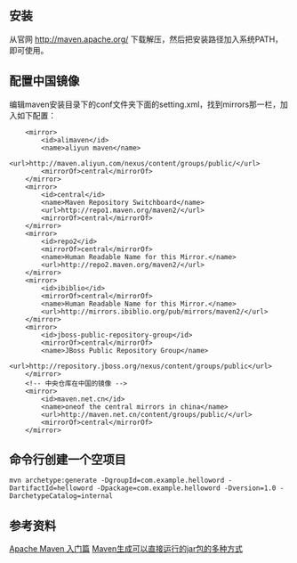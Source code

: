 ## 安装 ##

从官网 http://maven.apache.org/ 下载解压，然后把安装路径加入系统PATH，即可使用。

## 配置中国镜像 ##

编辑maven安装目录下的conf文件夹下面的setting.xml，找到mirrors那一栏，加入如下配置：
```
    <mirror>
        <id>alimaven</id>
        <name>aliyun maven</name>
        <url>http://maven.aliyun.com/nexus/content/groups/public/</url>
        <mirrorOf>central</mirrorOf>
    </mirror>
    <mirror>
        <id>central</id>
        <name>Maven Repository Switchboard</name>
        <url>http://repo1.maven.org/maven2/</url>
        <mirrorOf>central</mirrorOf>
    </mirror>
    <mirror>
        <id>repo2</id>
        <mirrorOf>central</mirrorOf>
        <name>Human Readable Name for this Mirror.</name>
        <url>http://repo2.maven.org/maven2/</url>
    </mirror>
    <mirror>
        <id>ibiblio</id>
        <mirrorOf>central</mirrorOf>
        <name>Human Readable Name for this Mirror.</name>
        <url>http://mirrors.ibiblio.org/pub/mirrors/maven2/</url>
    </mirror>
    <mirror>
        <id>jboss-public-repository-group</id>
        <mirrorOf>central</mirrorOf>
        <name>JBoss Public Repository Group</name>
        <url>http://repository.jboss.org/nexus/content/groups/public</url>
    </mirror>
    <!-- 中央仓库在中国的镜像 -->
    <mirror>
        <id>maven.net.cn</id>
        <name>oneof the central mirrors in china</name>
        <url>http://maven.net.cn/content/groups/public/</url>
        <mirrorOf>central</mirrorOf>
    </mirror>
```

## 命令行创建一个空项目  ##
```
mvn archetype:generate -DgroupId=com.example.helloword -DartifactId=helloword -Dpackage=com.example.helloword -Dversion=1.0 -DarchetypeCatalog=internal
```

## 参考资料 ##

[Apache Maven 入门篇](http://www.oracle.com/technetwork/cn/community/java/apache-maven-getting-started-1-406235-zhs.html)
[Maven生成可以直接运行的jar包的多种方式](http://xxgblog.com/2015/08/07/maven-create-executable-jar/)
